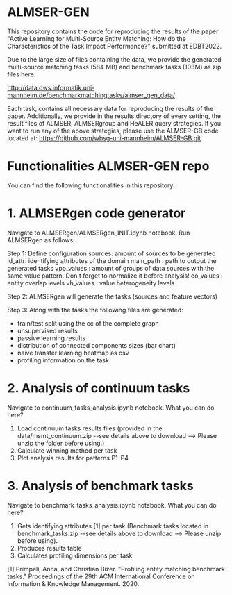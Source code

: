 # ALMSER-GEN

This repository contains the code for reproducing the results of the paper "Active Learning for Multi-Source Entity Matching: How do the Characteristics of the Task Impact Performance?" submitted at EDBT2022.

Due to the large size of files containing the data, we provide the generated multi-source matching tasks (584 MB) and benchmark tasks (103M) as zip files here:

http://data.dws.informatik.uni-mannheim.de/benchmarkmatchingtasks/almser_gen_data/

Each task, contains all necessary data for reproducing the results of the paper. Additionally, we provide in the results directory of every setting, the result files of ALMSER, ALMSERgroup and HeALER query strategies.
If you want to run any of the above strategies, please use the ALMSER-GB code located at:
https://github.com/wbsg-uni-mannheim/ALMSER-GB.git

# Functionalities ALMSER-GEN repo
You can find the following functionalities in this repository:
# 1. ALMSERgen code generator
Navigate to ALMSERgen/ALMSERgen_INIT.ipynb notebook. Run ALMSERgen as follows:

Step 1: Define configuration
  sources: amount of sources to be generated
  id_attr: identifying attributes of the domain
  main_path : path to output the generated tasks
  vpo_values : amount of groups of data sources with the same value pattern. Don't forget to normalize it before analysis!
  eo_values : entity overlap levels
  vh_values : value heterogeneity levels

Step 2: ALMSERgen will generate the tasks (sources and feature vectors)

Step 3: Along with the tasks the following files are generated:
  - train/test split using the cc of the complete graph
  - unsupervised results
  - passive learning results
  - distribution of connected components sizes (bar chart)
  - naive transfer learning heatmap as csv
  - profiling information on the task

# 2. Analysis of continuum tasks
Navigate to continuum_tasks_analysis.ipynb notebook. What you can do here?

1. Load continuum tasks results files (provided in the data/msmt_continuum.zip --see details above to download --> Please unzip the folder before using.)
2. Calculate winning method per task
3. Plot analysis results for patterns P1-P4

# 3. Analysis of benchmark tasks
Navigate to benchmark_tasks_analysis.ipynb notebook. What you can do here?

  1. Gets identifying attributes [1] per task (Benchmark tasks located in benchmark_tasks.zip --see details above to download --> Please unzip before using). 
  2. Produces results table
  3. Calculates profiling dimensions per task

  [1] Primpeli, Anna, and Christian Bizer. "Profiling entity matching benchmark tasks." Proceedings of the 29th ACM International Conference on Information & Knowledge Management. 2020.

